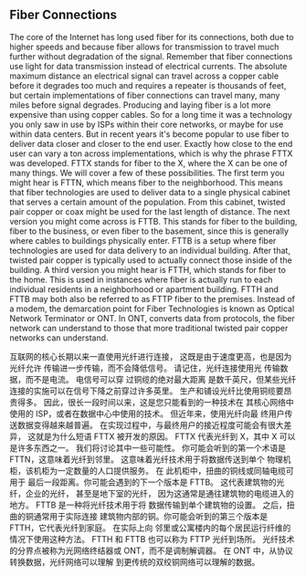 ## Fiber Connections

The core of the Internet has long used fiber for its connections, both due to higher speeds and because fiber allows for transmission to travel much further without degradation of the signal. Remember that fiber connections use light for data transmission instead of electrical currents. The absolute maximum distance an electrical signal can travel across a copper cable before it degrades too much and requires a repeater is thousands of feet, but certain implementations of fiber connections can travel many, many miles before signal degrades. Producing and laying fiber is a lot more expensive than using copper cables. So for a long time it was a technology you only saw in use by ISPs within their core networks, or maybe for use within data centers. But in recent years it's become popular to use fiber to deliver data closer and closer to the end user. Exactly how close to the end user can vary a ton across implementations, which is why the phrase FTTX was developed. FTTX stands for fiber to the X, where the X can be one of many things. We will cover a few of these possibilities. The first term you might hear is FTTN, which means fiber to the neighborhood. This means that fiber technologies are used to deliver data to a single physical cabinet that serves a certain amount of the population. From this cabinet, twisted pair copper or coax might be used for the last length of distance. The next version you might come across is FTTB. This stands for fiber to the building, fiber to the business, or even fiber to the basement, since this is generally where cables to buildings physically enter. FTTB is a setup where fiber technologies are used for data delivery to an individual building. After that, twisted pair copper is typically used to actually connect those inside of the building. A third version you might hear is FTTH, which stands for fiber to the home. This is used in instances where fiber is actually run to each individual residents in a neighborhood or apartment building. FTTH and FTTB may both also be referred to as FTTP fiber to the premises. Instead of a modem, the demarcation point for Fiber Technologies is known as Optical Network Terminator or ONT. In ONT, converts data from protocols, the fiber network can understand to those that more traditional twisted pair copper networks can understand.



互联网的核心长期以来一直使用光纤进行连接， 这既是由于速度更高，也是因为光纤允许 传输进一步传输，而不会降低信号。 请记住，光纤连接使用光 传输数据，而不是电流。 电信号可以穿 过铜缆的绝对最大距离 是数千英尺，但某些光纤 连接的实施可以在信号下降之前穿过许多英里。 生产和铺设光纤比使用铜缆要昂贵得多。 因此，很长一段时间以来，这是您只能看到的一种技术在 其核心网络中使用的 ISP，或者在数据中心中使用的技术。 但近年来，使用光纤向最 终用户传送数据变得越来越普遍。 在实现过程中，与最终用户的接近程度可能会有很大差异， 这就是为什么短语 FTTX 被开发的原因。 FTTX 代表光纤到 X，其中 X 可以是许多东西之一。 我们将讨论其中一些可能性。 你可能会听到的第一个术语是 FTTN，这意味着光纤到邻里。 这意味着光纤技术用于将数据传送到单个 物理机柜，该机柜为一定数量的人口提供服务。 在 此机柜中，扭曲的铜线或同轴电缆可用于 最后一段距离。你可能会遇到的下一个版本是 FTTB。 这代表建筑物的光纤，企业的光纤， 甚至是地下室的光纤， 因为这通常是通往建筑物的电缆进入的地方。 FTTB 是一种将光纤技术用于将 数据传输到单个建筑物的设置。 之后，扭曲的铜通常用于实际连接 建筑物内部的铜。你可能会听到的第三个版本是 FTTH，它代表光纤到家庭。 在实际上向 邻里或公寓楼内的每个居民运行纤维的情况下使用这种方法。 FTTH 和 FTTB 也可以称为 FTTP 光纤到场所。 光纤技术的分界点被称为光网络终结器或 ONT，而不是调制解调器。 在 ONT 中，从协议转换数据，光纤网络可以理解 到更传统的双绞铜网络可以理解的数据。